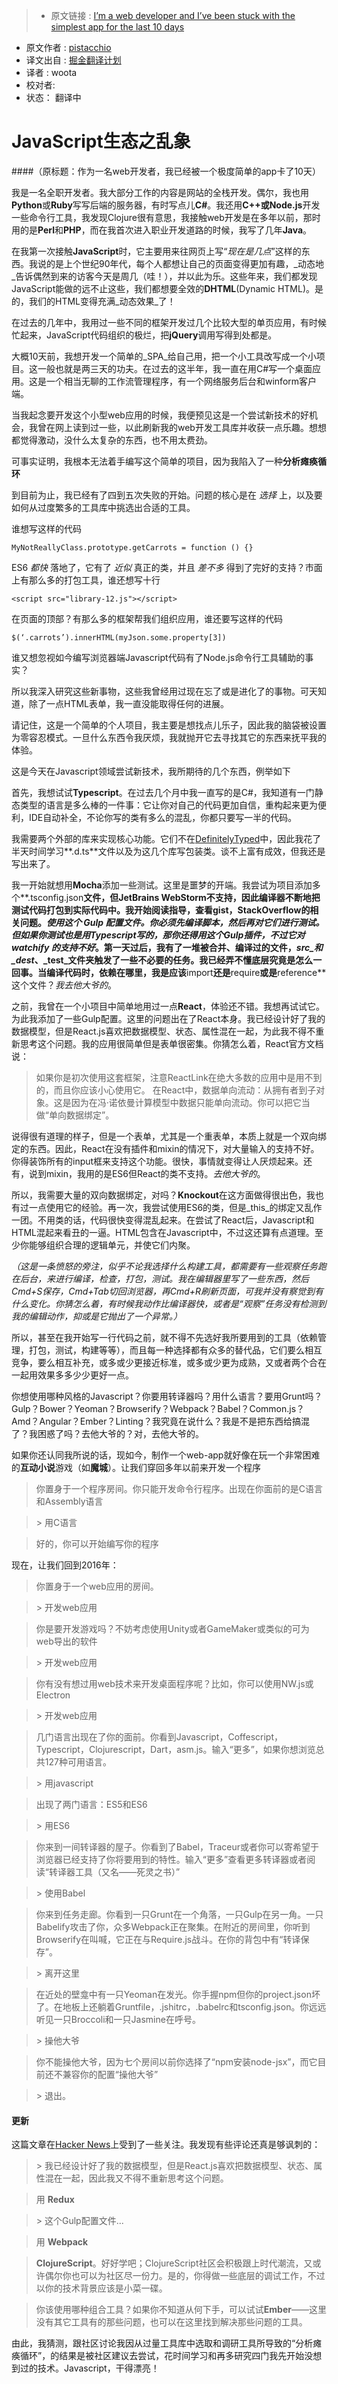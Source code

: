 >* 原文链接 : [I’m a web developer and I’ve been stuck with the simplest app for the last 10 days](https://medium.com/@pistacchio/i-m-a-web-developer-and-i-ve-been-stuck-with-the-simplest-app-for-the-last-10-days-fb5c50917df#.1i4q6te4a)
* 原文作者 : [pistacchio](https://medium.com/@pistacchio)
* 译文出自 : [掘金翻译计划](https://github.com/xitu/gold-miner)
* 译者 : woota
* 校对者: 
* 状态： 翻译中

# JavaScript生态之乱象
####（原标题：作为一名web开发者，我已经被一个极度简单的app卡了10天）

我是一名全职开发者。我大部分工作的内容是网站的全栈开发。偶尔，我也用**Python**或**Ruby**写写后端的服务器，有时写点儿**C#**。我还用**C++**或**Node.js**开发一些命令行工具，我发现Clojure很有意思，我接触web开发是在多年以前，那时用的是**Perl**和**PHP**，而在我首次进入职业开发道路的时候，我写了几年**Java**。

在我第一次接触**JavaScript**时，它主要用来往网页上写“_现在是几点_”这样的东西。我说的是上个世纪90年代，每个人都想让自己的页面变得更加有趣，_动态地_告诉偶然到来的访客今天是周几（哇！），并以此为乐。这些年来，我们都发现JavaScript能做的远不止这些，我们都想要全效的**DHTML**(Dynamic HTML)。是的，我们的HTML变得充满_动态效果_了！

在过去的几年中，我用过一些不同的框架开发过几个比较大型的单页应用，有时候忙起来，JavaScript代码组织的极烂，把**jQuery**调用写得到处都是。

大概10天前，我想开发一个简单的_SPA_给自己用，把一个小工具改写成一个小项目。这一般也就是两三天的功夫。在过去的这半年，我一直在用C#写一个桌面应用。这是一个相当无聊的工作流管理程序，有一个网络服务后台和winform客户端。

当我起念要开发这个小型web应用的时候，我便预见这是一个尝试新技术的好机会，我曾在网上读到过一些，以此刷新我的web开发工具库并收获一点乐趣。想想都觉得激动，没什么太复杂的东西，也不用太费劲。

可事实证明，我根本无法着手编写这个简单的项目，因为我陷入了一种**分析瘫痪循环**

到目前为止，我已经有了四到五次失败的开始。问题的核心是在 _选择_ 上，以及要如何从过度繁多的工具库中挑选出合适的工具。

谁想写这样的代码

    MyNotReallyClass.prototype.getCarrots = function () {}

ES6 _都快_ 落地了，它有了 _近似_ 真正的类，并且 _差不多_ 得到了完好的支持？市面上有那么多的打包工具，谁还想写十行

    <script src="library-12.js"></script>

在页面的顶部？有那么多的框架帮我们组织应用，谁还要写这样的代码

    $(‘.carrots’).innerHTML(myJson.some.property[3]) 

谁又想忽视如今编写浏览器端Javascript代码有了Node.js命令行工具辅助的事实？

所以我深入研究这些新事物，这些我曾经用过现在忘了或是进化了的事物。可天知道，除了一点HTML表单，我一直没能取得任何的进展。

请记住，这是一个简单的个人项目，我主要是想找点儿乐子，因此我的脑袋被设置为零容忍模式。一旦什么东西令我厌烦，我就抛开它去寻找其它的东西来抚平我的体验。

这是今天在Javascript领域尝试新技术，我所期待的几个东西，例举如下

首先，我想试试**Typescript**。在过去几个月中我一直写的是C#，我知道有一门静态类型的语言是多么棒的一件事：它让你对自己的代码更加自信，重构起来更为便利，IDE自动补全，不论你写的类有多么的混乱，你都只要写一半的代码。

我需要两个外部的库来实现核心功能。它们不在[DefinitelyTyped](https://github.com/DefinitelyTyped/DefinitelyTyped)中，因此我花了半天时间学习**.d.ts**文件以及为这几个库写包装类。谈不上富有成效，但我还是写出来了。

我一开始就想用**Mocha**添加一些测试。这里是噩梦的开端。我尝试为项目添加多个**.tsconfig.json**文件，但JetBrains WebStorm不支持，因此编译器不断地把测试代码打包到实际代码中。我开始阅读指导，查看gist，**StackOverflow**的相关问题。_使用这个_ **_Gulp_** _配置文件。你必须先编译脚本，然后再对它们进行测试。但如果你测试也是用Typescript写的，那你还得用这个Gulp插件，不过它对_ **_watchify_** _的支持不好_。第一天过后，我有了一堆被合并、编译过的文件，_src_和_dest_、_test_文件夹触发了一些不必要的任务。我已经弄不懂底层究竟是怎么一回事。当编译代码时，依赖在哪里，我是应该**import**还是**require**或是**reference**这个文件？_我去他大爷的_。

之前，我曾在一个小项目中简单地用过一点**React**，体验还不错。我想再试试它。为此我添加了一些Gulp配置。这里的问题出在了React本身。我已经设计好了我的数据模型，但是React.js喜欢把数据模型、状态、属性混在一起，为此我不得不重新思考这个问题。我的应用很简单但是表单很密集。你猜怎么着，React官方文档说：

> 如果你是初次使用这套框架，注意ReactLink在绝大多数的应用中是用不到的，而且你应该小心使用它。
> 在React中，数据单向流动：从拥有者到子对象。这是因为在冯·诺依曼计算模型中数据只能单向流动。你可以把它当做“单向数据绑定”。

说得很有道理的样子，但是一个表单，尤其是一个重表单，本质上就是一个双向绑定的东西。因此，React在没有插件和mixin的情况下，对大量输入的支持不好。你得装饰所有的input框来支持这个功能。很快，事情就变得让人厌烦起来。还有，说到mixin，我用的是ES6但React的类不支持。_去他大爷的_。

所以，我需要大量的双向数据绑定，对吗？**Knockout**在这方面做得很出色，我也有过一点使用它的经验。再一次，我尝试使用ES6的类，但是_this_的绑定又乱作一团。不用类的话，代码很快变得混乱起来。在尝试了React后，Javascript和HTML混起来看丑的一逼。HTML包含在Javascript中，不过这还算有点道理。至少你能够组织合理的逻辑单元，并使它们内聚。

_（这是一条愤怒的旁注，似乎不论我选择什么构建工具，都需要有一些观察任务跑在后台，来进行编译，检查，打包，测试。我在编辑器里写了一些东西，然后Cmd+S保存，Cmd+Tab切回浏览器，再Cmd+R刷新页面，可我并没有察觉到有什么变化。你猜怎么着，有时候我动作比编译器快，或者是“观察”任务没有检测到我的编辑动作，抑或是它抛出了一个异常。）_

所以，甚至在我开始写一行代码之前，就不得不先选好我所要用到的工具（依赖管理，打包，测试，构建等等），而且每一种选择都有众多的替代品，它们要么相互竞争，要么相互补充，或多或少更接近标准，或多或少更为成熟，又或者两个合在一起用效果多多少少更好一点。

你想使用哪种风格的Javascript？你要用转译器吗？用什么语言？要用Grunt吗？Gulp？Bower？Yeoman？Browserify？Webpack？Babel？Common.js？Amd？Angular？Ember？Linting？我究竟在说什么？我是不是把东西给搞混了？我困惑了吗？去他大爷的？对，去他大爷的。

如果你还认同我所说的话，现如今，制作一个web-app就好像在玩一个非常困难的**互动小说**游戏（如**魔城**）。让我们穿回多年以前来开发一个程序

> 你置身于一个程序房间。你只能开发命令行程序。出现在你面前的是C语言和Assembly语言

> \> 用C语言

> 好的，你可以开始编写你的程序

现在，让我们回到2016年：

> 你置身于一个web应用的房间。

> \> 开发web应用

> 你是要开发游戏吗？不妨考虑使用Unity或者GameMaker或类似的可为web导出的软件

> \> 开发web应用

> 你有没有想过用web技术来开发桌面程序呢？比如，你可以使用NW.js或Electron

> \> 开发web应用

> 几门语言出现在了你的面前。你看到Javascript，Coffescript，Typescript，Clojurescript，Dart，asm.js。输入“更多”，如果你想浏览总共127种可用语言。

> \> 用javascript

> 出现了两门语言：ES5和ES6

> \> 用ES6

> 你来到一间转译器的屋子。你看到了Babel，Traceur或者你可以寄希望于浏览器已经支持了你将要用到的特性。输入“更多”查看更多转译器或者阅读“转译器工具（又名——死灵之书）”

> \> 使用Babel

> 你来到任务走廊。你看到一只Grunt在一个角落，一只Gulp在另一角。一只Babelify攻击了你，众多Webpack正在聚集。在附近的房间里，你听到Browserify在叫喊，它正在与Require.js战斗。在你的背包中有“转译保存”。

> \> 离开这里

> 在近处的壁龛中有一只Yeoman在发光。你手握npm但你的project.json坏了。在地板上还躺着Gruntfile，.jshitrc，.babelrc和tsconfig.json。你远远听见一只Broccoli和一只Jasmine在呼号。

> \> 操他大爷

> 你不能操他大爷，因为七个房间以前你选择了“npm安装node-jsx”，而它目前还不兼容你的配置“操他大爷”

> \> 退出。

#### 更新

这篇文章在[Hacker News](https://news.ycombinator.com/item?id=11080080)上受到了一些关注。我发现有些评论还真是够讽刺的：

> \> 我已经设计好了我的数据模型，但是React.js喜欢把数据模型、状态、属性混在一起，因此我又不得不重新思考这个问题。

> 用 **Redux**  

> \> 这个Gulp配置文件...

> 用 **Webpack**

> **ClojureScript**。好好学吧；ClojureScript社区会积极跟上时代潮流，又或许偶尔你也可以为社区尽一份力。是的，你得做一些底层的调试工作，不过以你的技术背景应该是小菜一碟。

> 你该使用哪种组合工具？如果你不知道从何下手，可以试试**Ember**——这里没有其它工具有的那些问题，也可以在这里找到解决那些问题的工具。

由此，我猜测，跟社区讨论我因从过量工具库中选取和调研工具所导致的“分析瘫痪循环”，的结果是被社区建议去尝试，花时间学习和再多研究四门我先开始没想到过的技术。Javascript，干得漂亮！
